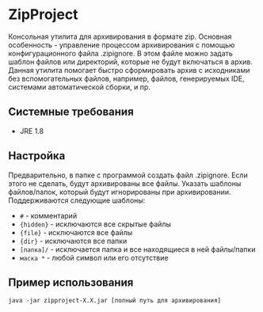 # ZipProject

Консольная утилита для архивирования в формате zip.
Основная особенность - управление процессом архивирования с помощью конфигурационного файла .zipignore.
В этом файле можно задать шаблон файлов или директорий, которые не будут включаться в архив.
Данная утилита помогает быстро сформировать архив с исходниками без вспомогательных файлов, например, файлов, генерируемых IDE, системами автоматической сборки, и пр.

## Системные требования
- JRE 1.8

## Настройка

Предварительно, в папке с программой создать файл .zipignore.
Если этого не сделать, будут архивированы все файлы.
Указать шаблоны файлов/папок, который будут игнорированы при архивировании.
Поддерживаются следующие шаблоны:
* `#` - комментарий
* `{hidden}` - исключаются все скрытые файлы
* `{file}` - исключаются все файлы
* `{dir}` - исключаются все папки
* `[папка]/` - исключается папка и все находящиеся в ней файлы/папки
* `маска *` - любой символ или его отсутствие

## Пример использования

```
java -jar zipproject-X.X.jar [полный путь для архивирования]
```
